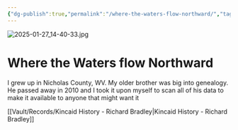 ```yaml
---
{"dg-publish":true,"permalink":"/where-the-waters-flow-northward/","tags":["gardenEntry"]}
---
```


![2025-01-27_14-40-33.jpg](/img/user/2025-01-27_14-40-33.jpg)
# Where the Waters flow Northward

I grew up in Nicholas County, WV. My older brother was big into genealogy. He passed away in 2010 and I took it upon myself to scan all of his data to make it available to anyone that might want it


[[Vault/Records/Kincaid History - Richard Bradley\|Kincaid History - Richard Bradley]]


